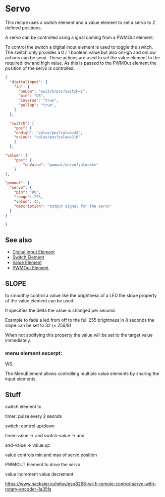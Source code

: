 # Servo

This recipe uses a switch element and a value element to set a servo to 2 defined positions.

A servo can be controlled using a ignal coming from a PWMOut element.

To control the switch a digital inout element is used to toggle the switch.
The switch only provides a 0 / 1 boolean value but also onHgh and onLow actions can be send.
These actions are used to set the value element to the required low and high value.
As this is passed to the PWMOut element the position of the servo is controlled.

```JSON
{
  "digitalinput": {
    "in": {
      "onLow": "switch/pos?switch=1",
      "pin": "D5",
      "inverse": "true",
      "pullup": "true",
    }
  },

  "switch": {
    "pos": {
    "onHigh": "value/pos?value=42",   
    "onLow": "value/pos?value=210"   
    }
  },

"value": {
    "pos": {
        "onValue": "pwmout/servo?value=$v"
    }
},

"pwmout": {
  "servo": {
    "pin": "D6",
    "range": 255,
    "value": 42,
    "description": "output signal for the servo"
  }
}

}
```

## See also

* [Digital Input Element](/elements/digitalin)
* [Switch Element](/elements/switch)
* [Value Element](/elements/value)
* [PWMOut Element](/elements/pwmout)




## SLOPE

to smoothly control a value like the brightness of a LED the slope property of the value element can be used.

It specifies the delta the value is changed per second.

Example to fade a led from off to the full 255 brightness in 8 seconds
the slope can be set to 32 (= 256/8)  

When not spdifying this property the value will be set to the target value immediately.

### menu element excerpt:
WS

The MenuElement allows controlling multiple value elements by sharing the input elements.

## Stuff

switch element to 

timer: pulse every 2 seonds

switch: control up/down

timer-value -> and
switch-value -> and

and-value -> value.up



value controls min and max of servo position

PWMOUT Element to drive the servo

value increment
value decrement



https://www.hackster.io/mitov/esp8266-wi-fi-remote-control-servo-with-rotary-encoder-1a35fa